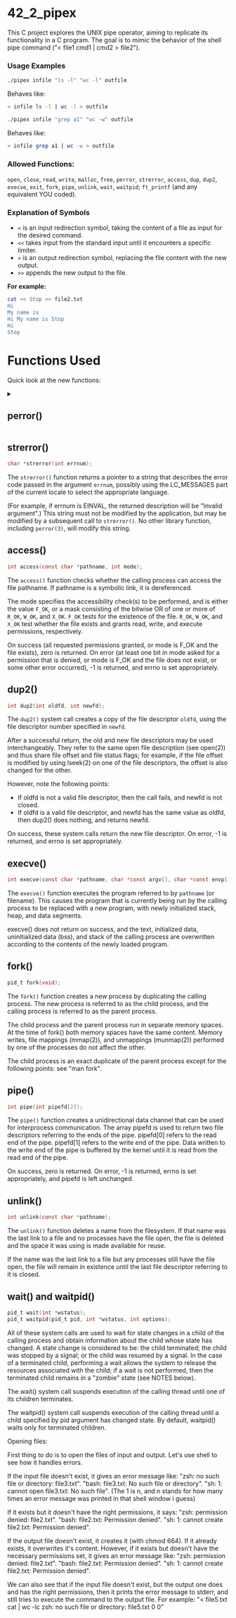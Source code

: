# 42_2_pipex

This C project explores the UNIX pipe operator, aiming to replicate its functionality in a C program. The goal is to mimic the behavior of the shell pipe command ("< file1 cmd1 | cmd2 > file2").

### Usage Examples


```bash
./pipex infile "ls -l" "wc -l" outfile
```

Behaves like:

```bash
< infile ls -l | wc -l > outfile
```


```bash
./pipex infile "grep a1" "wc -w" outfile
```

Behaves like:

```bash
< infile grep a1 | wc -w > outfile
```

### Allowed Functions:
`open`, `close`, `read`, `write`, `malloc`, `free`, `perror`, `strerror`, `access`, `dup`, `dup2`, `execve`, `exit`, `fork`, `pipe`, `unlink`, `wait`, `waitpid`;
`ft_printf` (and any equivalent YOU coded).

### Explanation of Symbols

- `<` is an input redirection symbol, taking the content of a file as input for the desired command.
- `<<` takes input from the standard input until it encounters a specific limiter.
- `>` is an output redirection symbol, replacing the file content with the new output.
- `>>` appends the new output to the file.

**For example:**

```bash
cat << Stop >> file2.txt
Hi
My name is
Hi My name is Stop
Hi
Stop
```



# Functions Used

Quick look at the new functions:

<details>
  <summary><h2>perror()</h2></summary>

```c
void perror(const char *s);
```

The `perror()` function produces a message on standard error describing the last error encountered during a call to a system or library function.

First  (if s is not NULL and *s is not a null byte ('\0')), the argument string s is printed, followed by a colon and a blank.
Then an error message corresponding to the current value of errno and a new-line.

When a system call fails, it usually returns -1 and sets the variable errno to a value describing what went wrong.  (These values can be found in <errno.h>.)
Many library  functions  do  likewise.
The function perror() serves to translate this error code into human-readable form.
Note that errno is undefined after a successful system call or library function call:
this call may well change this variable, even though it succeeds, for example because it internally used some other library function that failed.
Thus, if a failing call is not immediately followed by a call to perror(), the value of errno should be saved.

The <errno.h> header file defines the integer variable errno, which is set by system calls and some library functions in the event of an error to indicate what went wrong.

The  value in errno is significant only when the return value of the call indicated an error (i.e., -1 from most system calls; -1 or NULL from most library functions);
a function that succeeds is allowed to change errno.  The value of errno is never set to zero by any system call or library function.

For some system calls and library functions (e.g., getpriority(2)), -1 is a valid return on success.
In such cases, a successful return can be distinguished from an error return by setting errno to zero before the call, and then, if the call returns a status that indicates that an error may have occurred, checking to see if errno has a nonzero value.

errno is defined by the ISO C standard to be a modifiable lvalue of type int, and must not be explicitly declared; errno may be a macro.  errno is thread-local; setting it in one thread does not affect its value in any other thread.
</details>

## strerror()

```c
char *strerror(int errnum);
```

The `strerror()` function returns a pointer to a string that describes the error code passed in the argument `errnum`, possibly using the LC_MESSAGES part of the current locale to select the appropriate language.

(For example, if errnum is EINVAL, the returned description will be "Invalid argument".)  This string must not be modified by  the  application, but may be modified by a subsequent call to `strerror()`.  No other library function, including `perror(3)`, will modify this string.

## access()

```c
int access(const char *pathname, int mode);
```

The `access()` function checks whether the calling process can access the file pathname. If pathname is a symbolic link, it is dereferenced.

The mode specifies the accessibility check(s) to be performed,  and  is
either the value `F_OK`, or a mask consisting of the bitwise OR of one or more of `R_OK`, `W_OK`, and `X_OK`.
`F_OK` tests  for  the  existence  of  the file.
`R_OK`, `W_OK`,  and `X_OK` test whether the file exists and grants read, write, and execute permissions, respectively.

On  success (all requested permissions granted, or mode is F_OK and the file exists), zero is returned.
On error (at least  one  bit  in  mode asked  for  a  permission  that is denied, or mode is F_OK and the file
does not exist, or some other error occurred), -1 is returned, and  errno is set appropriately.

## dup2()

```c
int dup2(int oldfd, int newfd);
```

The `dup2()` system call creates a copy of the file descriptor `oldfd`, using the file descriptor number specified in `newfd`.

After  a  successful  return, the old and new file descriptors may be used interchangeably.  They refer to the same open file description (see open(2)) and thus share file offset and file status flags; for example, if the file offset is modified by using lseek(2) on one of the file descriptors, the offset is also changed for the other.

However, note the following points:

*  If oldfd is not a valid file descriptor, then the call fails, and newfd is not closed.
*  If oldfd is a valid file descriptor, and newfd has the same value as oldfd, then dup2() does nothing, and returns newfd.

On success, these system calls return the new file descriptor.  On error, -1 is returned, and errno is set appropriately.

## execve()

```c
int execve(const char *pathname, char *const argv[], char *const envp[]);
```

The `execve()` function executes the program referred to by `pathname` (or filename). This causes the program that is currently being run by the calling process to be replaced with a new program, with newly initialized stack, heap, and data segments.

execve()  does  not return on success, and the text, initialized data, uninitialized data (bss), and stack of the calling process are overwritten according to the contents of the newly loaded program.

## fork()

```c
pid_t fork(void);
```

The `fork()` function creates a new process by duplicating the calling process. The new process is referred to as the child process, and the calling process is referred to as the parent process.

The  child process and the parent process run in separate memory spaces.  At the time of fork() both memory spaces have the same content.
Memory writes, file mappings (mmap(2)), and unmappings (munmap(2)) performed by one of the processes do not affect the other.

The child process is an exact duplicate of the parent process except for the following points: see "man fork".

## pipe()

```c
int pipe(int pipefd[2]);
```

The `pipe()` function creates a unidirectional data channel that can be used for interprocess communication. The array pipefd is used to return two file descriptors referring to the ends of the pipe.  pipefd[0] refers to the read end of the pipe.
pipefd[1] refers to the write end of the pipe.  Data written to the write end of the pipe  is  buffered  by  the kernel until it is read from the read end of the pipe.

On success, zero is returned.  On error, -1 is returned, errno is set appropriately, and pipefd is left unchanged.


## unlink()

```c
int unlink(const char *pathname);
```

The `unlink()` function deletes a name from the filesystem. If that name was the last link to a file and no processes have the file open, the file is deleted and the space it was using is made available for reuse.

If the name was the last link to a file but any processes still have the file open, the file will remain in existence until the last file descriptor referring to it is closed.

## wait() and waitpid()

```c
pid_t wait(int *wstatus);
pid_t waitpid(pid_t pid, int *wstatus, int options);
```

All of these system calls are used to wait for state changes in a child of the calling process and obtain information about the child whose state has changed.
A state change is considered to be: the child terminated; the child was stopped by a signal; or the child was resumed by a signal.
In the case of a terminated child, performing a wait allows  the system to release the resources associated with the child;
if a wait is not performed, then the terminated child remains in a "zombie" state (see NOTES below).

The wait() system call suspends execution of the calling thread until one of its children terminates.

The  waitpid()  system  call  suspends execution of the calling thread until a child specified by pid argument has changed state.  By default, waitpid() waits only for terminated children.


Opening files:

First thing to do is to open the files of input and output. Let's use shell to see how it handles errors.

If the input file doesn't exist, it gives an error message like:
"zsh: no such file or directory: file3.txt".
"bash: file3.txt: No such file or directory".
"sh: 1: cannot open file3.txt: No such file". (The 1 is n, and n stands for how many times an error message was printed in that shell window i guess)

If it exists but it doesn't have the right permissions, it says:
"zsh: permission denied: file2.txt".
"bash: file2.txt: Permission denied".
"sh: 1: cannot create file2.txt: Permission denied".

If the output file doesn't exist, it creates it (with chmod 664). If it already exists, it overwrites it's content.
However, if it exists but doesn't have the necessary permissions set, it gives an error message like:
"zsh: permission denied: file2.txt".
"bash: file2.txt: Permission denied".
"sh: 1: cannot create file2.txt: Permission denied".

We can also see that if the input file doesn't exist, but the output one does and has the right permissions, then it prints the error message to stderr, and still tries to execute the command to the output file. For example:
"< file5.txt cat | wc -lc
zsh: no such file or directory: file5.txt
      0       0"
